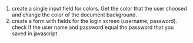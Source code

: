 1) create a single input field for colors. Get the color that the user choosed and change the color of the document background.
2) create a form with fields for the login screen (username, password). check if the user name and password equal tho password that you saved in javascript